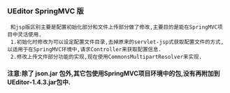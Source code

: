 ### UEditor SpringMVC 版
     和jsp版区别主要是配置初始化部分和文件上传部分做了修改,主要目的是能在SpringMVC项目中灵活使用.
     1.初始化时修改为可以设定配置文件目录,去掉原来的servlet-jsp式获取配置文件的方式,以适用于在SpringMVC环境中,请求Controller来获取配置信息.
     2.修改上传文件部分功能的实现,现在使用CommonsMultipartResolver来实现.
#### 注意:除了 json.jar 包外,其它包使用SpringMVC项目环境中的包,没有再附加到UEditor-1.4.3.jar包中. 